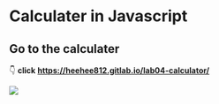 # Calculater in Javascript

## Go to the calculater
:point_down: **click**
**https://heehee812.gitlab.io/lab04-calculator/**

![](https://i.imgur.com/Kcj9YPx.png)


